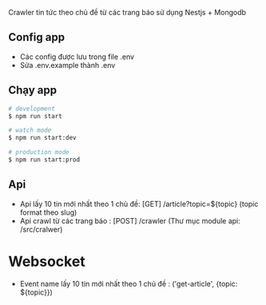 <p>
  Crawler tin tức theo chủ đề từ các trang báo sử dụng Nestjs + Mongodb
</p>

## Config app

- Các config được lưu trong file .env
- Sửa .env.example thành .env

## Chạy app

```bash
# development
$ npm run start

# watch mode
$ npm run start:dev

# production mode
$ npm run start:prod
```

## Api

- Api lấy 10 tin mới nhất theo 1 chủ đề: [GET] /article?topic=${topic} (topic format theo slug)
- Api crawl từ các trang báo : [POST] /crawler (Thư mục module api: /src/cralwer)

# Websocket

- Event name lấy 10 tin mới nhất theo 1 chủ đề : ('get-article', {topic: ${topic}})



